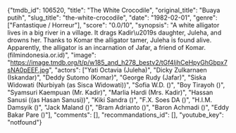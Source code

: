 {"tmdb_id": 106520, "title": "The White Crocodile", "original_title": "Buaya putih", "slug_title": "the-white-crocodile", "date": "1982-02-01", "genre": ["Fantastique / Horreur"], "score": "0.0/10", "synopsis": "A white alligator lives in a big river in a village. It drags Kadir\u2019s daughter, Juleha, and drowns her. Thanks to Komar the alligator tamer, Juleha is found alive. Apparently, the alligator is an incarnation of Jafar, a friend of Komar. (filmindonesia.or.id)", "image": "https://image.tmdb.org/t/p/w185_and_h278_bestv2/tGf4IjhCeHpyGhGbpx7sNA0pEEF.jpg", "actors": ["Yati Octavia (Juleha)", "Dicky Zulkarnaen (Iskandar)", "Deddy Sutomo (Komar)", "George Rudy (Jafar)", "Siska Widowati (Nurbiyah (as Sisca Widowati))", "Sofia W.D. ()", "Boy Tirayoh ()", "Syamsuri Kaempuan (Mr. Kadir)", "Marlia Hardi (Mrs. Kadir)", "Hassan Sanusi ((as Hasan Sanusi))", "Kiki Sandra ()", "F.X. Soes DA ()", "H.I.M. Damsyik ()", "Jack Maland ()", "Bram Adrianto ()", "Baron Achmadi ()", "Eddy Bakar Pare ()"], "comments": [], "recommandations_id": [], "youtube_key": "notfound"}
